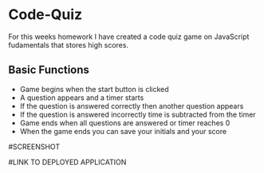 # Code-Quiz

For this weeks homework I have created a code quiz game on JavaScript fudamentals that stores high scores.


## Basic Functions
- Game begins when the start button is clicked
- A question appears and a timer starts
- If the question is answered correctly then another question appears
- If the question is answered incorrectly time is subtracted from the timer
- Game ends when all questions are answered or timer reaches 0
- When the game ends you can save your initials and your score



#SCREENSHOT


#LINK TO DEPLOYED APPLICATION
